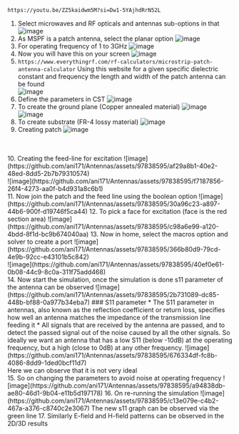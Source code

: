 `https://youtu.be/ZZ5kaidwm5M?si=Dw1-5YAjhdRrN52L`

1. Select microwaves and RF opticals and antennas sub-options in that
![image](https://github.com/ani171/Antennas/assets/97838595/33e1faec-2d6a-44b6-b73d-9abe946d85c4)
2. As MSPF is a patch antenna, select the planar option
![image](https://github.com/ani171/Antennas/assets/97838595/8aadee5d-48ec-4616-8560-6343076ee305)
3. For operating frequency of 1 to 3GHz
![image](https://github.com/ani171/Antennas/assets/97838595/c7f23f5a-6e9c-4712-b735-c9f6539e3c65)
4. Now you will have this on your screen
![image](https://github.com/ani171/Antennas/assets/97838595/caa8374e-92b8-43bf-ad9b-32a275744970)
5. `https://www.everythingrf.com/rf-calculators/microstrip-patch-antenna-calculator` Using this website for a given specific dielectric constant and frequency the length and width of the patch antenna can be found <br>
![image](https://github.com/ani171/Antennas/assets/97838595/8c111aad-cb28-4ce3-93d0-0c686c4a1132)
6. Define the parameters in CST
![image](https://github.com/ani171/Antennas/assets/97838595/e332ed6c-a1dc-4959-bd32-0e4ad7ff8617)
7. To create the ground plane (Copper annealed material)
![image](https://github.com/ani171/Antennas/assets/97838595/d59b5fed-7056-4242-901c-98606937a98d) <br>
![image](https://github.com/ani171/Antennas/assets/97838595/3da79f9d-0459-469d-9414-6a7c049688db) <br>
8. To create substrate (FR-4 lossy material)
![image](https://github.com/ani171/Antennas/assets/97838595/ce33dac1-63ba-46b5-8540-499656f0618a)
9. Creating patch
![image](https://github.com/ani171/Antennas/assets/97838595/bf19d860-1bb2-4a4e-b1d8-b08da45ab321) <br>
<br>
<br>
10. Creating the feed-line for excitation
![image](https://github.com/ani171/Antennas/assets/97838595/af29a8b1-40e2-48ed-8dd5-2b7b79310574) <br>
![image](https://github.com/ani171/Antennas/assets/97838595/f7187856-26f4-4273-aa0f-b4d931a8c6b1) <br>
11. Now join the patch and the feed line using the boolean option
![image](https://github.com/ani171/Antennas/assets/97838595/30a96c23-a897-44b6-900f-d19746f5ca44)
12. To pick a face for excitation (face is the red section area)
![image](https://github.com/ani171/Antennas/assets/97838595/c98a6e99-a120-4bdd-8f1d-bc9b674040aa)
13. Now in home, select the macros option and solver to create a port
![image](https://github.com/ani171/Antennas/assets/97838595/366b80d9-79cd-4e9b-92cc-e43101b5c842) <br>
![image](https://github.com/ani171/Antennas/assets/97838595/40ef0e61-0b08-44c9-8c0a-311f75add468) <br>
14. Now start the simulation, once the simulation is done s11 parameter of the antenna can be observed
![image](https://github.com/ani171/Antennas/assets/97838595/2b731089-dc85-448b-bf88-0a977b34eba7)
### S11 parameter
* The S11 parameter in antennas, also known as the reflection coefficient or return loss, specifies how well an antenna matches the impedance of the transmission line feeding it
* All signals that are received by the antenna are passed, and to detect the passed signal out of the noise caused by all the other signals. So ideally we want an antenna that has a low S11 (below -10dB) at the operating frequency, but a high (close to 0dB) at any other frequency.
![image](https://github.com/ani171/Antennas/assets/97838595/676334df-fc8b-4086-8dd9-1ded0bcf11d7) <br>
Here we can observe that it is not very ideal <br>
15. So on changing the parameters to avoid noise at operating frequency
![image](https://github.com/ani171/Antennas/assets/97838595/a94838db-ae80-46d1-9b04-e11b5d197178)
16. On re-running the simulation
![image](https://github.com/ani171/Antennas/assets/97838595/c13e079e-c4b2-467a-a376-c8740c2e3067)
The new s11 graph can be observed via the green line
17. Similarly E-field and H-field patterns can be observed in the 2D/3D results
